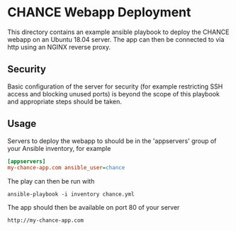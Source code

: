 # CHANCE Webapp Deployment

This directory contains an example ansible playbook to deploy the CHANCE webapp
on an Ubuntu 18.04 server. The app can then be connected to via http using an
NGINX reverse proxy.

## Security

Basic configuration of the server for security (for example restricting SSH
access and blocking unused ports) is beyond the scope of this playbook and
appropriate steps should be taken.


## Usage

Servers to deploy the webapp to should be in the 'appservers' group of your
Ansible inventory, for example
```ini
[appservers]
my-chance-app.com ansible_user=chance
```
The play can then be run with
```
ansible-playbook -i inventory chance.yml
```
The app should then be available on port 80 of your server
```
http://my-chance-app.com
```
